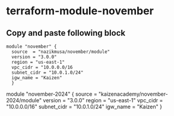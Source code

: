# terraform-module-november

## Copy and paste following block

```hcl
module "november" {
  source  = "nazikmusa/november/module"
  version = "3.0.0"
  region = "us-east-1"
  vpc_cidr = "10.0.0.0/16
  subnet_cidr = "10.0.1.0/24"
  igw_name = "Kaizen" 
  }
  ```
  


module "november-2024" { source = "kaizenacademy/november-2024/module" version = "3.0.0" region = "us-east-1" vpc_cidr = "10.0.0.0/16" subnet_cidr = "10.0.1.0/24" igw_name = "Kaizen" }